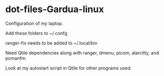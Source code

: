 # dot-files-Gardua-linux
Configuration of my laptop.

Add these folders to ~/.confg

ranger-fix needs to be added to ~/.local/bin

Need Qtile dependencies along with ranger, dmenu, picom, alarcitty, and pcmanfm.

Look at my autostart script in Qtile for other programs used.
